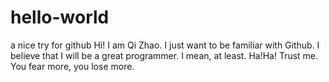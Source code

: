 # hello-world
a nice try for github
Hi! I am Qi Zhao. I just want to be familiar with Github.
I believe that I will be a great programmer. I mean, at least. Ha!Ha!
Trust me.
You fear more, you lose more.